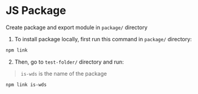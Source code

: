 # JS Package

Create package and export module in `package/` directory

1. To install package locally, first run this command in `package/` directory:

```zsh
npm link
```

2. Then, go to `test-folder/` directory and run:

> `is-wds` is the name of the package

```zsh
npm link is-wds
```
